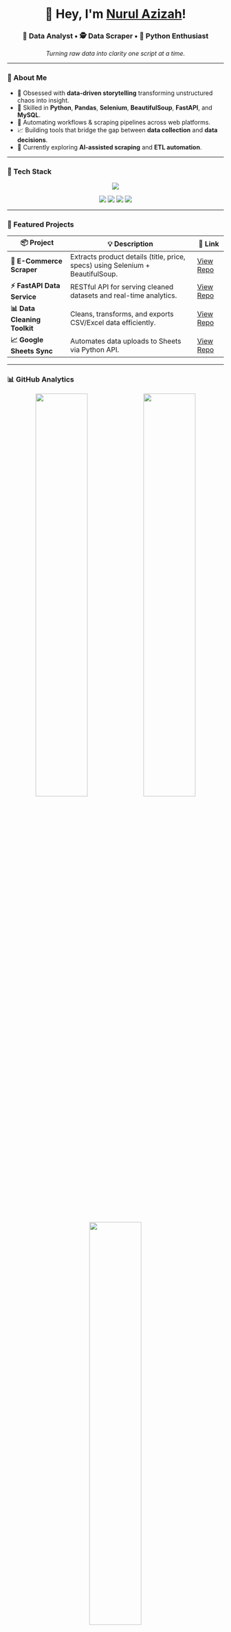<!-- HEADER -->
<h1 align="center">👋 Hey, I'm <a href="https://github.com/nuyuyy18">Nurul Azizah</a>!</h1>
<h3 align="center">🧠 Data Analyst • 🕵️ Data Scraper • 🐍 Python Enthusiast</h3>

<p align="center">
  <em>Turning raw data into clarity one script at a time.</em>
</p>

---

<!-- INTRO -->
### 🚀 About Me
- 🧩 Obsessed with **data-driven storytelling** transforming unstructured chaos into insight.
- 🧰 Skilled in **Python**, **Pandas**, **Selenium**, **BeautifulSoup**, **FastAPI**, and **MySQL**.
- 🤖 Automating workflows & scraping pipelines across web platforms.
- 📈 Building tools that bridge the gap between **data collection** and **data decisions**.
- 🌱 Currently exploring **AI-assisted scraping** and **ETL automation**.

---

<!-- BADGES -->
### 🧠 Tech Stack
<p align="center">
  <img src="https://skillicons.dev/icons?i=python,fastapi,selenium,mysql,sqlite,git,github,vscode,linux&theme=dark" />
</p>
<p align="center">
  <img src="https://img.shields.io/badge/Pandas-150458?style=for-the-badge&logo=pandas&logoColor=white"/>
  <img src="https://img.shields.io/badge/BeautifulSoup-3b5998?style=for-the-badge"/>
  <img src="https://img.shields.io/badge/Google%20Sheets-34A853?style=for-the-badge&logo=googlesheets&logoColor=white"/>
  <img src="https://img.shields.io/badge/Excel-217346?style=for-the-badge&logo=microsoftexcel&logoColor=white"/>
</p>

---

<!-- PROJECTS -->
### 🧩 Featured Projects

| 📦 Project | 💡 Description | 🔗 Link |
|-------------|----------------|----------|
| **🛒 E-Commerce Scraper** | Extracts product details (title, price, specs) using Selenium + BeautifulSoup. | [View Repo](#) |
| **⚡ FastAPI Data Service** | RESTful API for serving cleaned datasets and real-time analytics. | [View Repo](#) |
| **📊 Data Cleaning Toolkit** | Cleans, transforms, and exports CSV/Excel data efficiently. | [View Repo](#) |
| **📈 Google Sheets Sync** | Automates data uploads to Sheets via Python API. | [View Repo](#) |

---

<!-- STATS -->
### 📊 GitHub Analytics

<p align="center">
  <img width="49%" src="https://github-readme-stats.vercel.app/api?username=PelajarPrestasi&show_icons=true&theme=radical&hide_border=true" />
  <img width="49%" src="https://github-readme-streak-stats.herokuapp.com/?user=PelajarPrestasi&theme=radical&hide_border=true" />
</p>

<p align="center">
  <img width="49%" src="https://github-readme-stats.vercel.app/api/top-langs/?username=PelajarPrestasi&layout=compact&theme=radical&hide_border=true" />
</p>

---

<!-- ACTIVITY GRAPH -->
### 📈 Contribution Activity
<p align="center">
  <img src="https://github-readme-activity-graph.vercel.app/graph?username=PelajarPrestasi&bg_color=1a1b27&color=70a5fd&line=38bdae&point=ffffff&area=true&hide_border=true" />
</p>

---

<!-- VISUALS -->
### 🧮 Fun with Data (Dynamic Diagram)
<p align="center">
  <img src="https://github-readme-stats.vercel.app/api/wakatime?username=PelajarPrestasi&theme=tokyonight&hide_border=true" alt="WakaTime Stats" />
</p>

<p align="center">
  <img src="https://github-profile-summary-cards.vercel.app/api/cards/repos-per-language?username=PelajarPrestasi&theme=tokyonight" />
  <img src="https://github-profile-summary-cards.vercel.app/api/cards/most-commit-language?username=PelajarPrestasi&theme=tokyonight" />
</p>

---

<!-- CONTACT -->
### 🌐 Let's Connect

<p align="center">
  <a href="https://www.linkedin.com/in/nurulazzh/" target="_blank">
    <img src="https://img.shields.io/badge/LinkedIn-0077b5?style=for-the-badge&logo=linkedin&logoColor=white" />
  </a>
  <a href="https://nurulazzh.medium.com/" target="_blank">
    <img src="https://img.shields.io/badge/Medium-12100E?style=for-the-badge&logo=medium&logoColor=white" />
  </a>
  <a href="nurul.azizahhhhh18@gmail.com">
    <img src="https://img.shields.io/badge/Gmail-D14836?style=for-the-badge&logo=gmail&logoColor=white" />
  </a>
  <a href="https://github.com/nuyuyy18">
    <img src="https://img.shields.io/badge/GitHub-100000?style=for-the-badge&logo=github&logoColor=white" />
  </a>
</p>

---

<!-- FOOTER -->
<p align="center">
  <img src="https://readme-typing-svg.herokuapp.com/?lines=Data+is+the+new+oil.;Scraping+is+my+drill.;Insights+are+my+fuel.&center=true&width=450&height=45">
</p>

---

### 🧭 Motto
> *“Every dataset hides a story I just help it speak.”*

---


